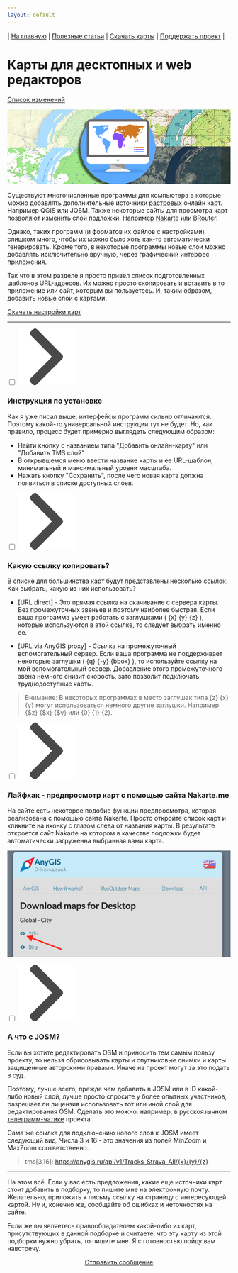 ```yaml
---
layout: default
---
```


| [На главную][01] | [Полезные статьи][02] | [Скачать карты][03] | [Поддержать проект][04] |


[01]: /index
[02]: /Web/Html/Articles_ru
[03]: /Web/Html/DownloadPage_ru
[04]: https://www.donationalerts.com/r/nnngrach




# Карты для десктопных и web редакторов

[Список изменений][00]

[00]: /Web/Html/Changelog_ru

![](/Web/Img/4mapsDesktop.png)



Существуют многочисленные программы для компьютера в которые можно добавлять дополнительные источники [растровых][001] онлайн карт. Например QGIS или JOSM. Также некоторые сайты для просмотра карт позволяют изменить слой подложки. Например [Nakarte][002] или [BRouter][003].

Однако, таких программ (и форматов их файлов с настройками) слишком много, чтобы их можно было хоть как-то автоматически генерировать. Кроме того, в некоторые программы новые слои можно добавлять исключительно вручную, через графический интерфес приложения. 

Так что в этом разделе я просто привел список подготовленных шаблонов URL-адресов. Их можно просто скопировать и вставить в то приложение или сайт, которым вы пользуетесь. И, таким образом, добавить новые слои с картами. 


[Скачать настройки карт][11]

[001]: /Web/Html/Vektor_and_raster_ru
[002]: https://nakarte.me
[003]: https://brouter.de/brouter-web/

<!-- [11]: /Web/Html/Download/Desktop_Full_ru -->
[11]: /Web/Html/Download_ru?app=Desktop


---


<div class="nav"><div class="item">
  <input type="checkbox" id="01"/>
  <img src="/Web/Img/arrow_menu.png" class="arrow_in_spoiler">
  <h3><label class="spoiler_label" for="01">
  Инструкция по установке
  </label></h3>
  <div class="spoiler" markdown="1">

Как я уже писал выше, интерфейсы программ сильно отличаются. Поэтому какой-то универсальной инструкции тут не будет. Но, как правило, процесс будет примерно выглядеть следующим образом:

* Найти кнопку с названием типа "Добавить онлайн-карту" или "Добавить TMS слой"
* В открывшемся меню ввести название карты и ее URL-шаблон, минимальный и максимальный уровни масштаба.
* Нажать кнопку "Сохранить", после чего новая карта должна появиться в списке доступных слоев.

</div></div></div>




<div class="nav"><div class="item">
  <input type="checkbox" id="02"/>
  <img src="/Web/Img/arrow_menu.png" class="arrow_in_spoiler">
  <h3><label class="spoiler_label" for="02">
  Какую ссылку копировать?
  </label></h3>
  <div class="spoiler" markdown="1">


В списке для большинства карт будут представлены несколько ссылок. Как выбрать, какую из них использовать? 


* [URL direct] - Это прямая ссылка на скачивание с сервера карты. Без промежуточных звеньев и поэтому наиболее быстрая. Если ваша программа умеет работать с заглушками ( {х} {y} {z} ), которые используются в этой ссылке, то следует выбрать именно ее.


* [URL via AnyGIS proxy] - Ссылка на промежуточный вспомогательный сервер. Если ваша программа не поддерживает некоторые заглушки ( {q} {-y} {bbox} ), то используйте ссылку на мой вспомогательный сервер. Добавление этого промежуточного звена немного снизит скорость, зато позволит подключать труднодоступные карты.


> Внимание: В некоторых программах в место заглушек типа  {z} {x} {y}  могут использоваться немного другие заглушки. Например  {$z} {$x} {$y}  или  {0} {1} {2}.

</div></div></div>




<div class="nav"><div class="item">
  <input type="checkbox" id="03"/>
  <img src="/Web/Img/arrow_menu.png" class="arrow_in_spoiler">
  <h3><label class="spoiler_label" for="03">
  Лайфхак - предпросмотр карт с помощью сайта Nakarte.me
  </label></h3>
  <div class="spoiler" markdown="1">


На сайте есть некоторое подобие функции предпросмотра, которая реализована с помощью сайта Nakarte. Просто откройте список карт и кликните на иконку с глазом слева от названия карты. В результате откроется сайт Nakarte на котором в качестве подложки будет автоматически загруженна выбранная вами карта.

![](/Web/Img/desktop_eye_icon.png)

</div></div></div>




<div class="nav"><div class="item">
  <input type="checkbox" id="04"/>
  <img src="/Web/Img/arrow_menu.png" class="arrow_in_spoiler">
  <h3><label class="spoiler_label" for="04">
  А что с JOSM?
  </label></h3>
  <div class="spoiler" markdown="1">

Если вы хотите редактировать OSM и приносить тем самым пользу проекту, то нельзя обрисовывать карты и спутниковые снимки и карты защищенные авторскими правами. Иначе на проект могут за это подать в суд. 

Поэтому, лучше всего, прежде чем добавить в JOSM или в ID какой-либо новый слой, лучше просто спросите у более опытных участников, разрешает ли лицензия использовать тот или иной слой для редактирования OSM. Сделать это можно. например, в русскоязычном [телеграмм-чатике][21] проекта.

Сама же ссылка для подключению нового слоя к JOSM имеет следующий вид. Числа 3 и 16 - это значения из полей MinZoom и MaxZoom соответственно.

> tms[3,16]: https://anygis.ru/api/v1/Tracks_Strava_All/{x}/{y}/{z}


[21]: https://t.me/ruosm

</div></div></div>

---

На этом всё. Если у вас есть предложения, какие еще источники карт стоит добавить в подборку, то пишите мне на электронную почту. Желательно, приложить к письму ссылку на страницу с интересующей картой. Ну и, конечно же, сообщайте об ошибках и неточностях на сайте. 

Если же вы являетесь правообладателем какой-либо из карт, присутствующих в данной подборке и считаете, что эту карту из этой подборки нужно убрать, то пишите мне. Я с готовностью пойду вам навстречу.


<p align="center">
<a href="/Web/Html/Contacts_ru">Отправить сообщение</a> 
</p>

